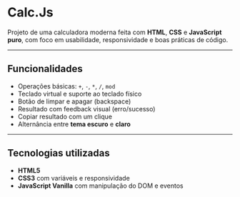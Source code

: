 # Calc.Js

Projeto de uma calculadora moderna feita com **HTML**, **CSS** e **JavaScript puro**, com foco em usabilidade, responsividade e boas práticas de código.

---

## Funcionalidades

- Operações básicas: `+`, `-`, `*`, `/`, `mod`
- Teclado virtual e suporte ao teclado físico
- Botão de limpar e apagar (backspace)
- Resultado com feedback visual (erro/sucesso)
- Copiar resultado com um clique
- Alternância entre **tema escuro** e **claro**

---

## Tecnologias utilizadas

- **HTML5**
- **CSS3** com variáveis e responsividade
- **JavaScript Vanilla** com manipulação do DOM e eventos
